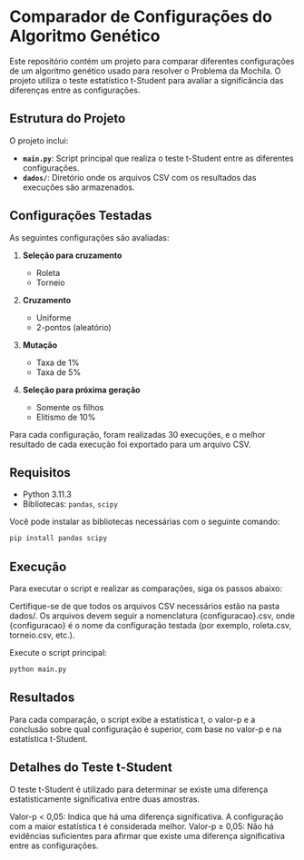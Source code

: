 # Comparador de Configurações do Algoritmo Genético

Este repositório contém um projeto para comparar diferentes configurações de um algoritmo genético usado para resolver o Problema da Mochila. O projeto utiliza o teste estatístico t-Student para avaliar a significância das diferenças entre as configurações.

## Estrutura do Projeto

O projeto inclui:

- **`main.py`**: Script principal que realiza o teste t-Student entre as diferentes configurações.
- **`dados/`**: Diretório onde os arquivos CSV com os resultados das execuções são armazenados.

## Configurações Testadas

As seguintes configurações são avaliadas:

1. **Seleção para cruzamento**
   - Roleta
   - Torneio

2. **Cruzamento**
   - Uniforme
   - 2-pontos (aleatório)

3. **Mutação**
   - Taxa de 1%
   - Taxa de 5%

4. **Seleção para próxima geração**
   - Somente os filhos
   - Elitismo de 10%

Para cada configuração, foram realizadas 30 execuções, e o melhor resultado de cada execução foi exportado para um arquivo CSV.

## Requisitos

- Python 3.11.3
- Bibliotecas: `pandas`, `scipy`

Você pode instalar as bibliotecas necessárias com o seguinte comando:

```bash
pip install pandas scipy
```

## Execução
Para executar o script e realizar as comparações, siga os passos abaixo:

Certifique-se de que todos os arquivos CSV necessários estão na pasta dados/. Os arquivos devem seguir a nomenclatura {configuracao}.csv, onde {configuracao} é o nome da configuração testada (por exemplo, roleta.csv, torneio.csv, etc.).

Execute o script principal:

```bash
python main.py
```
## Resultados
Para cada comparação, o script exibe a estatística t, o valor-p e a conclusão sobre qual configuração é superior, com base no valor-p e na estatística t-Student.

## Detalhes do Teste t-Student
O teste t-Student é utilizado para determinar se existe uma diferença estatisticamente significativa entre duas amostras.

Valor-p < 0,05: Indica que há uma diferença significativa. A configuração com a maior estatística t é considerada melhor.
Valor-p ≥ 0,05: Não há evidências suficientes para afirmar que existe uma diferença significativa entre as configurações.
